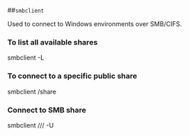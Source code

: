 ##`smbclient`

Used to connect to Windows environments over SMB/CIFS.

### To list all available shares
smbclient -L <hostname>

### To connect to a specific public share
smbclient <hostname>/share

### Connect to SMB share
smbclient //<server>/<share> -U <username>
